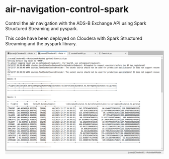 # air-navigation-control-spark
Control the air navigation with the ADS-B Exchange API using Spark Structured Streaming and pyspark.

This code have been deployed on Cloudera with Spark Structured Streaming and the pyspark library.

![Exercici4_1](imgs/Exercici4_1.png)
